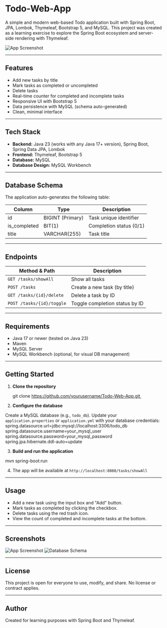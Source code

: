 # Todo-Web-App

A simple and modern web-based Todo application built with Spring Boot, JPA, Lombok, Thymeleaf, Bootstrap 5, and MySQL. This project was created as a learning exercise to explore the Spring Boot ecosystem and server-side rendering with Thymeleaf.

![App Screenshot](https://pplx-res.cloudinary.com/image/upload/v1746878024/user_uploads/64829762/7c720f66-39e0-41bd-ae68-3180154e1c51/CleanShot-2025-05-10-at-13.53.41.jpg)

---

## Features

- Add new tasks by title
- Mark tasks as completed or uncompleted
- Delete tasks
- Real-time counter for completed and incomplete tasks
- Responsive UI with Bootstrap 5
- Data persistence with MySQL (schema auto-generated)
- Clean, minimal interface

---

## Tech Stack

- **Backend:** Java 23 (works with any Java 17+ version), Spring Boot, Spring Data JPA, Lombok
- **Frontend:** Thymeleaf, Bootstrap 5
- **Database:** MySQL
- **Database Design:** MySQL Workbench

---

## Database Schema

The application auto-generates the following table:

| Column        | Type             | Description                    |
|---------------|------------------|--------------------------------|
| id            | BIGINT (Primary) | Task unique identifier         |
| is_completed  | BIT(1)           | Completion status (0/1)        |
| title         | VARCHAR(255)     | Task title                     |

---

## Endpoints

| Method & Path                | Description                           |
|------------------------------|---------------------------------------|
| `GET /tasks/showAll`         | Show all tasks                        |
| `POST /tasks`                | Create a new task (by title)          |
| `GET /tasks/{id}/delete`     | Delete a task by ID                   |
| `POST /tasks/{id}/toggle`    | Toggle completion status by ID        |

---

## Requirements

- Java 17 or newer (tested on Java 23)
- Maven
- MySQL Server
- MySQL Workbench (optional, for visual DB management)

---

## Getting Started

1. **Clone the repository**
   
   git clone https://github.com/yourusername/Todo-Web-App.git 

2. **Configure the database**

Create a MySQL database (e.g., `todo_db`). Update your `application.properties` or `application.yml` with your database credentials:
spring.datasource.url=jdbc:mysql://localhost:3306/todo_db spring.datasource.username=your_mysql_user spring.datasource.password=your_mysql_password spring.jpa.hibernate.ddl-auto=update

3. **Build and run the application**

mvn spring-boot:run

4. The app will be available at `http://localhost:8080/tasks/showAll`

---

## Usage

- Add a new task using the input box and "Add" button.
- Mark tasks as completed by clicking the checkbox.
- Delete tasks using the red trash icon.
- View the count of completed and incomplete tasks at the bottom.

---

## Screenshots

![App Screenshot](https://pplx-res.cloudinary.com/image/upload/v1746878024/user_uploads/64829762/7c720f66-39e0-41bd-ae68-3180154e1c51/CleanShot-2025-05-10-at-13.53.41.jpg)
![Database Schema](https://pplx-res.cloudinary.com/image/upload/v1746877956/user_uploads/64829762/31d9b73a-0318-48df-ae94-704f5398ee87/CleanShot-2025-05-10-at-13.52.32-2x.jpg)

---

## License

This project is open for everyone to use, modify, and share. No license or contract applies.

---

## Author

Created for learning purposes with Spring Boot and Thymeleaf.

